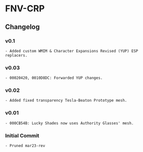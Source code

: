 # FNV-CRP
## Changelog
### v0.1
    - Added custom WMIM & Character Expansions Revised (YUP) ESP replacers.
### v0.03
    - 00020420, 0010D8DC: Forwarded YUP changes.
### v0.02
    - Added fixed transparency Tesla-Beaton Prototype mesh.
### v0.01
    - 000CB54B: Lucky Shades now uses Authority Glasses' mesh.
### Initial Commit
    - Pruned mar23-rev